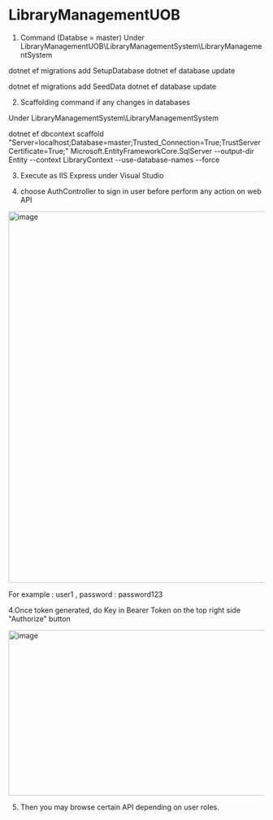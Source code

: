 # LibraryManagementUOB
1. Command (Databse = master)
Under LibraryManagementUOB\LibraryManagementSystem\LibraryManagementSystem

dotnet ef migrations add SetupDatabase
dotnet ef database update
 
dotnet ef migrations add SeedData
dotnet ef database update

2. Scaffolding command if any changes in databases

Under LibraryManagementSystem\LibraryManagementSystem 

dotnet ef dbcontext scaffold "Server=localhost;Database=master;Trusted_Connection=True;TrustServerCertificate=True;" Microsoft.EntityFrameworkCore.SqlServer --output-dir Entity --context LibraryContext --use-database-names --force

3. Execute as IIS Express under Visual Studio

4. choose AuthController to sign in user before perform any action on web API
   
<img width="1832" height="730" alt="image" src="https://github.com/user-attachments/assets/a598b7da-6f7e-4f6f-9a71-57e0a90b871e" />

For example : user1 , password : password123

4.Once token generated, do Key in Bearer Token on the top right side "Authorize" button

<img width="655" height="325" alt="image" src="https://github.com/user-attachments/assets/23af7ed0-2602-4b59-a9bf-d879a7beb31c" />


5. Then you may browse certain API depending on user roles.
